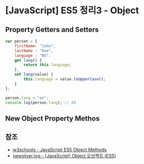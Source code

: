 # [JavaScript] ES5 정리3 - Object



## Property Getters and Setters

```javascript
var person = {
    firstName: "John",
    lastName : "Doe",
    language : "NO",
    get lang() {
        return this.language;
    },
    set lang(value) {
        this.language = value.toUpperCase();
    }
};

person.lang = "en";
console.log(person.lang); // EN
```



## New Object Property Methos







## 참조

* [w3schools - JavaScript ES5 Object Methods](https://www.w3schools.com/js/js_object_es5.asp)
* [newsilver.log - [JavaScript] Object 오브젝트 (ES5)](https://velog.io/@newsilver1028/Javascript-Object-%EC%98%A4%EB%B8%8C%EC%A0%9D%ED%8A%B8-ES51)

